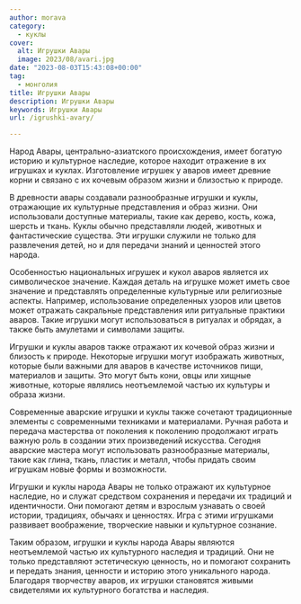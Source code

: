 ```yaml
---
author: morava
category:
  - куклы
cover:
  alt: Игрушки Авары
  image: 2023/08/avari.jpg
date: "2023-08-03T15:43:08+00:00"
tag:
  - монголия
title: Игрушки Авары
description: Игрушки Авары
keywords: Игрушки Авары
url: /igrushki-avary/

---
```

Народ Авары, центрально-азиатского происхождения, имеет богатую историю и культурное наследие, которое находит отражение в их игрушках и куклах. Изготовление игрушек у аваров имеет древние корни и связано с их кочевым образом жизни и близостью к природе.

В древности авары создавали разнообразные игрушки и куклы, отражающие их культурные представления и образ жизни. Они использовали доступные материалы, такие как дерево, кость, кожа, шерсть и ткань. Куклы обычно представляли людей, животных и фантастические существа. Эти игрушки служили не только для развлечения детей, но и для передачи знаний и ценностей этого народа.

Особенностью национальных игрушек и кукол аваров является их символическое значение. Каждая деталь на игрушке может иметь свое значение и представлять определенные культурные или религиозные аспекты. Например, использование определенных узоров или цветов может отражать сакральные представления или ритуальные практики аваров. Такие игрушки могут использоваться в ритуалах и обрядах, а также быть амулетами и символами защиты.

Игрушки и куклы аваров также отражают их кочевой образ жизни и близость к природе. Некоторые игрушки могут изображать животных, которые были важными для аваров в качестве источников пищи, материалов и защиты. Это могут быть кони, овцы или хищные животные, которые являлись неотъемлемой частью их культуры и образа жизни.

Современные аварские игрушки и куклы также сочетают традиционные элементы с современными техниками и материалами. Ручная работа и передача мастерства от поколения к поколению продолжают играть важную роль в создании этих произведений искусства. Сегодня аварские мастера могут использовать разнообразные материалы, такие как глина, ткань, пластик и металл, чтобы придать своим игрушкам новые формы и возможности.

Игрушки и куклы народа Авары не только отражают их культурное наследие, но и служат средством сохранения и передачи их традиций и идентичности. Они помогают детям и взрослым узнавать о своей истории, традициях, обычаях и ценностях. Игра с этими игрушками развивает воображение, творческие навыки и культурное сознание.

Таким образом, игрушки и куклы народа Авары являются неотъемлемой частью их культурного наследия и традиций. Они не только представляют эстетическую ценность, но и помогают сохранить и передать знания, ценности и историю этого уникального народа. Благодаря творчеству аваров, их игрушки становятся живыми свидетелями их культурного богатства и наследия.

